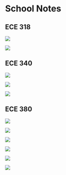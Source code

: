 # School Notes



## ECE 318

<a href = "Signals&Systems/Fourier.html">![](https://img.shields.io/badge/Signals%20%26%20Systems-Fourier-important)</a>

<a href = "AnalogCommunication/Energy&Power.html">![](https://img.shields.io/badge/Analog%20Communication-Energy%20&%20Power-red)</a>



## ECE 340

<a href = "Circuits/BJTs.html">![](https://img.shields.io/badge/Circuits-BJTs-brightgreen)</a>

<a href = "Circuits/MOSFETs.html">![](https://img.shields.io/badge/Circuits-MOSFETs-brightgreen)</a>

<a href = "Circuits/AnalysisOfTransistorAmplifiers.html">![](https://img.shields.io/badge/Circuits-Analysis%20Of%20Transistor%20Amplifiers-brightgreen)</a>



## ECE 380

<a href = "Signals&Systems/Laplace.html">![](https://img.shields.io/badge/Signals%20%26%20Systems-Laplace-important)</a>

<a href = "ControlSystems/BodePlots.html">![](https://img.shields.io/badge/Control%20Systems-Bode%20Plots-blue)</a>

<a href = "ControlSystems/FirstOrderSystems.html">![](https://img.shields.io/badge/Control%20Systems-First%20Order%20Systems-blue)</a>

<a href = "ControlSystems/SecondOrderSystems.html">![](https://img.shields.io/badge/Control%20Systems-Second%20Order%20Systems-blue)</a>

<a href = "ControlSystems/ReferenceTracking.html">![](https://img.shields.io/badge/Control%20Systems-Reference%20Tracking-blue)</a>

<a href = "ControlSystems/Stability.html">![](https://img.shields.io/badge/Control%20Systems-Stability-blue)</a>